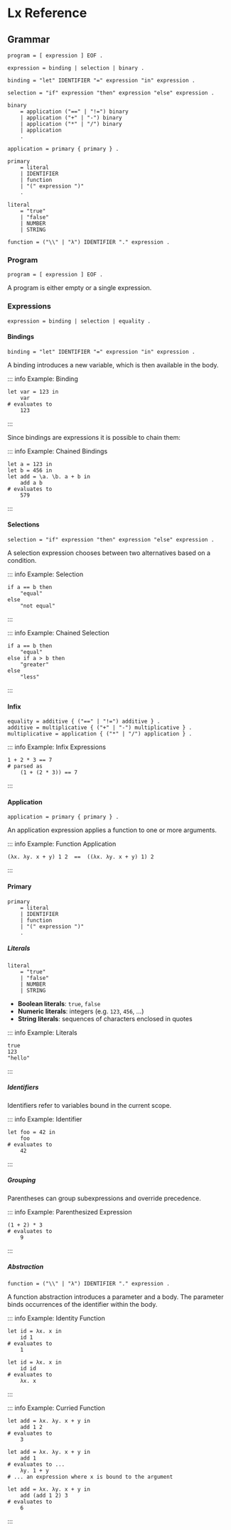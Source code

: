 # Lx Reference

## Grammar
```wsn
program = [ expression ] EOF .

expression = binding | selection | binary .

binding = "let" IDENTIFIER "=" expression "in" expression .

selection = "if" expression "then" expression "else" expression .

binary
    = application ("==" | "!=") binary
    | application ("+" | "-") binary
    | application ("*" | "/") binary
    | application
    .

application = primary { primary } .

primary
    = literal
    | IDENTIFIER
    | function
    | "(" expression ")"
    .

literal
    = "true"
    | "false"
    | NUMBER
    | STRING

function = ("\\" | "λ") IDENTIFIER "." expression .
```


### Program
```wsn
program = [ expression ] EOF .
```

A program is either empty or a single expression.


### Expressions
```wsn
expression = binding | selection | equality .
```


#### Bindings
```wsn
binding = "let" IDENTIFIER "=" expression "in" expression .
```

A binding introduces a new variable, which is then available in the body.

::: info Example: Binding
```lx
let var = 123 in
    var
# evaluates to
    123
```
:::

Since bindings are expressions it is possible to chain them:


::: info Example: Chained Bindings
```lx
let a = 123 in
let b = 456 in
let add = \a. \b. a + b in
    add a b
# evaluates to
    579
```
:::


#### Selections
```wsn
selection = "if" expression "then" expression "else" expression .
```

A selection expression chooses between two alternatives based on a condition.

::: info Example: Selection
```lx
if a == b then
    "equal"
else
    "not equal"
```
:::

::: info Example: Chained Selection
```lx
if a == b then
    "equal"
else if a > b then
    "greater"
else
    "less"
```
:::


#### Infix
```wsn
equality = additive { ("==" | "!=") additive } .
additive = multiplicative { ("+" | "-") multiplicative } .
multiplicative = application { ("*" | "/") application } .
```

::: info Example: Infix Expressions
```lx
1 + 2 * 3 == 7
# parsed as
    (1 + (2 * 3)) == 7
```
:::


#### Application
```wsn
application = primary { primary } .
```
An application expression applies a function to one or more arguments.

::: info Example: Function Application
```lx
(λx. λy. x + y) 1 2  ==  ((λx. λy. x + y) 1) 2
```
:::


#### Primary
```wsn
primary
    = literal
    | IDENTIFIER
    | function
    | "(" expression ")"
    .
```


##### Literals
```wsn
literal
    = "true"
    | "false"
    | NUMBER
    | STRING
```

- **Boolean literals**: `true`, `false`
- **Numeric literals**: integers (e.g. `123`, `456`, …)
- **String literals**: sequences of characters enclosed in quotes

::: info Example: Literals
```lx
true
123
"hello"
```
:::


##### Identifiers

Identifiers refer to variables bound in the current scope.

::: info Example: Identifier
```lx
let foo = 42 in
    foo
# evaluates to
    42
```
:::


##### Grouping

Parentheses can group subexpressions and override precedence.

::: info Example: Parenthesized Expression
```lx
(1 + 2) * 3
# evaluates to
    9
```
:::


##### Abstraction
```wsn
function = ("\\" | "λ") IDENTIFIER "." expression .
```

A function abstraction introduces a parameter and a body.
The parameter binds occurrences of the identifier within the body.

::: info Example: Identity Function
```lx
let id = λx. x in
    id 1
# evaluates to
    1
```

```lx
let id = λx. x in
    id id
# evaluates to
    λx. x
```
:::

::: info Example: Curried Function
```lx
let add = λx. λy. x + y in
    add 1 2
# evaluates to
    3
```
```lx
let add = λx. λy. x + y in
    add 1
# evaluates to ...
    λy. 1 + y
# ... an expression where x is bound to the argument
```
```lx
let add = λx. λy. x + y in
    add (add 1 2) 3
# evaluates to
    6
```
:::
